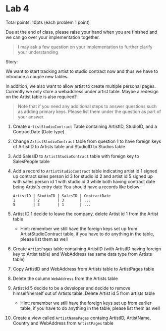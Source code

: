 # Lab 4

Total points: 10pts (each problem 1 point)

Due at the end of class, please raise your hand when you are finished and we can go over your implementation together.

> I may ask a few question on your implementation to further clarify your understanding

Story:

We want to start tracking artist to studio contract now and thus we have to introduce a couple new tables.

In addition, we also want to allow artist to create multiple personal pages. Currently we only store a webaddress under artist table. Maybe a redesign on the Artist table is also required?

> Note that if you need any additional steps to answer questions such as adding primary keys. Please list them under the question as part of your answer.

1. Create `ArtistStudioContract` Table containing ArtistID, StudioID, and a ContractDate (Date type).
2. Change `ArtistStudioContract` table from question 1 to have foreign keys of ArtistID to Artists table and StudioID to Studios table
3. Add SalesID to `ArtistStudioContract` table with foreign key to SalesPeople table
4. Add a record to `ArtistStudioContract` table indicating artist id 1 signed up contract sales person id 3 for studio id 2 and artist id 5 signed up with sales person id 1 with studio id 3 while both having contract date being Artist's entry date
   You should have a records like below:
   
      ```
      ArtistID | StudioID | SalesID | ContractDate
      1        | 2        | 3       | ...
      5        | 3        | 1       | ...
      ```
   
5. Artist ID 1 decide to leave the company, delete Artist id 1 from the Artist table
    * Hint: remember we still have the foreign keys set up from ArtistStudioContract table, if you have to do anything in the table, please list them as well
6. Create `ArtistPages` table containing ArtistID (with ArtistID having foreign key to Artist table) and WebAddress (as same data type from Artists table)
7. Copy ArtistID and WebAddress from Artists table to ArtistPages table
8. Delete the column `WebAddress` from the Artists table
9. Artist id 5 decide to be a developer and decide to remove himself/herself out of Artists table. Delete Artist id 5 from artists table
    * Hint: remember we still have the foreign keys set up from earlier table, if you have to do anything in the table, please list them as well
10. Create a view called `ArtistNamePages` containg ArtistID, ArtistName, Country and WebAddress from `ArtistPages` table
